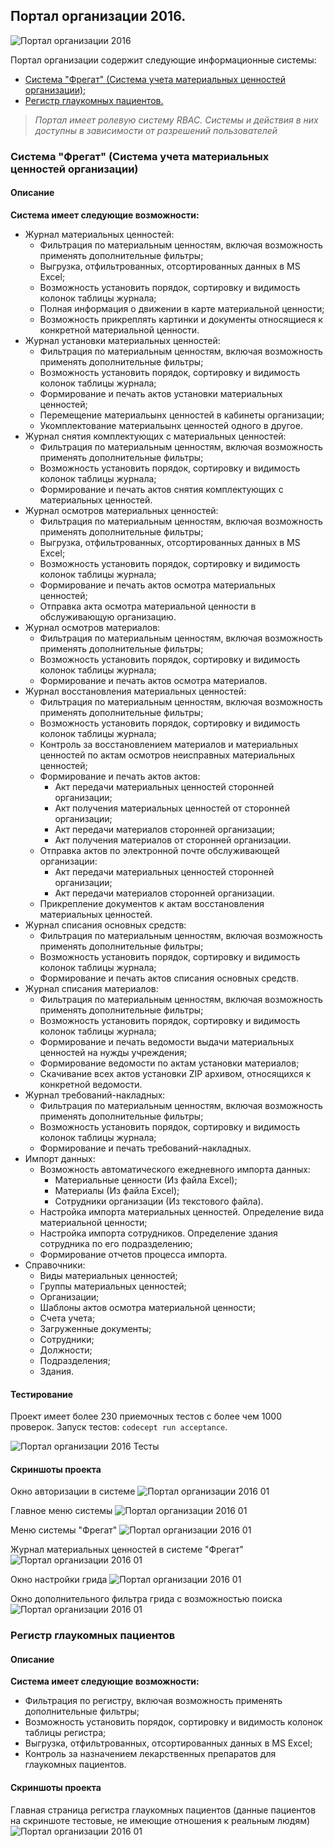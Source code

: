 ## Портал организации 2016.

![Портал организации 2016](https://github.com/vovancho/karpovportal/blob/master/project/04.jpg)

Портал организации содержит следующие информационные системы:
  - [Система "Фрегат" (Система учета материальных ценностей организации);](#Система-Фрегат-Система-учета-материальных-ценностей-организации)
  - [Регистр глаукомных пациентов.](#Регистр-глаукомных-пациентов)
  
> *Портал имеет ролевую систему RBAC. Системы и действия в них доступны в зависимости от разрешений пользователей*
  
### Система "Фрегат" (Система учета материальных ценностей организации)

#### Описание

**Система имеет следующие возможности:**
  - Журнал материальных ценностей:
    - Фильтрация по материальным ценностям, включая возможность применять дополнительные фильтры;
    - Выгрузка, отфильтрованных, отсортированных данных в MS Excel;
    - Возможность установить порядок, сортировку и видимость колонок таблицы журнала;
    - Полная информация о движении в карте материальной ценности;
    - Возможность прикреплять картинки и документы относящиеся к конкретной материальной ценности.
  - Журнал установки материальных ценностей:
    - Фильтрация по материальным ценностям, включая возможность применять дополнительные фильтры;
    - Возможность установить порядок, сортировку и видимость колонок таблицы журнала;
    - Формирование и печать актов установки материальных ценностей;
    - Перемещение материальынх ценностей в кабинеты организации;
    - Укомплектование материальынх ценностей одного в другое.
  - Журнал снятия комплектующих с материальных ценностей:
    - Фильтрация по материальным ценностям, включая возможность применять дополнительные фильтры;
    - Возможность установить порядок, сортировку и видимость колонок таблицы журнала;
    - Формирование и печать актов снятия комплектующих с материальных ценностей.
  - Журнал осмотров материальных ценностей:
    - Фильтрация по материальным ценностям, включая возможность применять дополнительные фильтры;
    - Выгрузка, отфильтрованных, отсортированных данных в MS Excel;
    - Возможность установить порядок, сортировку и видимость колонок таблицы журнала;
    - Формирование и печать актов осмотра материальных ценностей;
    - Отправка акта осмотра материальной ценности в обслуживающую организацию.
  - Журнал осмотров материалов:
    - Фильтрация по материальным ценностям, включая возможность применять дополнительные фильтры;
    - Возможность установить порядок, сортировку и видимость колонок таблицы журнала;
    - Формирование и печать актов осмотра материалов.
  - Журнал восстановления материальных ценностей:
    - Фильтрация по материальным ценностям, включая возможность применять дополнительные фильтры;
    - Возможность установить порядок, сортировку и видимость колонок таблицы журнала;
    - Контроль за восстановлением материалов и материальных ценностей по актам осмотров неисправных материальных ценностей;
    - Формирование и печать актов актов:
      - Акт передачи материальных ценностей сторонней организации;
      - Акт получения материальных ценностей от сторонней организации;
      - Акт передачи материалов сторонней организации;
      - Акт получения материалов от сторонней организации.
    - Отправка актов по электронной почте обслуживающей организации:
      - Акт передачи материальных ценностей сторонней организации;
      - Акт передачи материалов сторонней организации.
    - Прикрепление документов к актам восстановления материальных ценностей.
  - Журнал списания основных средств:
    - Фильтрация по материальным ценностям, включая возможность применять дополнительные фильтры;
    - Возможность установить порядок, сортировку и видимость колонок таблицы журнала;
    - Формирование и печать актов списания основных средств.
  - Журнал списания материалов:
    - Фильтрация по материальным ценностям, включая возможность применять дополнительные фильтры;
    - Возможность установить порядок, сортировку и видимость колонок таблицы журнала;
    - Формирование и печать ведомости выдачи материальных ценностей на нужды учреждения;
    - Формирование ведомости по актам установки материалов;
    - Скачивание всех актов установки ZIP архивом, относящихся к конкретной ведомости.    
  - Журнал требований-накладных:
    - Фильтрация по материальным ценностям, включая возможность применять дополнительные фильтры;
    - Возможность установить порядок, сортировку и видимость колонок таблицы журнала;
    - Формирование и печать требований-накладных.
  - Импорт данных:
    - Возможность автоматического ежедневного импорта данных:
      - Материальные ценности (Из файла Excel);
      - Материалы (Из файла Excel);
      - Сотрудники организации (Из текстового файла).
    - Настройка импорта материальных ценностей. Определение вида материальной ценности;
    - Настройка импорта сотрудников. Определение здания сотрудника по его подразделению;
    - Формирование отчетов процесса импорта.
  - Справочники:
    - Виды материальных ценностей;
    - Группы материальных ценностей;
    - Организации;
    - Шаблоны актов осмотра материальной ценности;
    - Счета учета;
    - Загруженные документы;
    - Сотрудники;
    - Должности;
    - Подразделения;
    - Здания.
  
#### Тестирование

Проект имеет более 230 приемочных тестов с более чем 1000 проверок.
Запуск тестов: `codecept run acceptance`.

![Портал организации 2016 Тесты](https://github.com/vovancho/karpovportal/blob/master/project/tests.png)

#### Скриншоты проекта

Окно авторизации в системе
![Портал организации 2016 01](https://github.com/vovancho/karpovportal/blob/master/project/01.jpg)

Главное меню системы
![Портал организации 2016 01](https://github.com/vovancho/karpovportal/blob/master/project/02.jpg)

Меню системы "Фрегат"
![Портал организации 2016 01](https://github.com/vovancho/karpovportal/blob/master/project/03.jpg)

Журнал материальных ценностей в системе "Фрегат"
![Портал организации 2016 01](https://github.com/vovancho/karpovportal/blob/master/project/04.jpg)

Окно настройки грида
![Портал организации 2016 01](https://github.com/vovancho/karpovportal/blob/master/project/05.jpg)

Окно дополнительного фильтра грида с возможностью поиска
![Портал организации 2016 01](https://github.com/vovancho/karpovportal/blob/master/project/06.jpg)

### Регистр глаукомных пациентов

#### Описание

**Система имеет следующие возможности:**
  - Фильтрация по регистру, включая возможность применять дополнительные фильтры;
  - Возможность установить порядок, сортировку и видимость колонок таблицы регистра;
  - Выгрузка, отфильтрованных, отсортированных данных в MS Excel;
  - Контроль за назначением лекарственных препаратов для глаукомных пациентов.
  
#### Скриншоты проекта

Главная страница регистра глаукомных пациентов (данные пациентов на скриншоте тестовые, не имеющие отношения к реальным людям)
![Портал организации 2016 01](https://github.com/vovancho/karpovportal/blob/master/project/07.jpg)